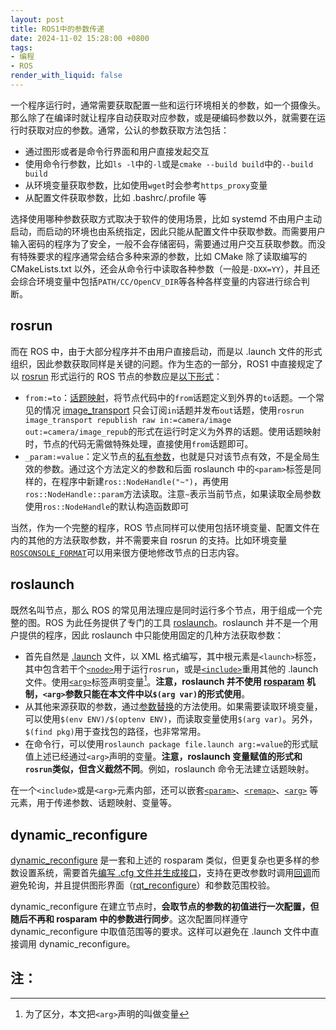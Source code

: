 ```yaml
---
layout: post
title: ROS1中的参数传递
date: 2024-11-02 15:28:00 +0800
tags: 
- 编程
- ROS
render_with_liquid: false
---
```


一个程序运行时，通常需要获取配置一些和运行环境相关的参数，如一个摄像头。那么除了在编译时就让程序自动获取对应参数，或是硬编码参数以外，就需要在运行时获取对应的参数。通常，公认的参数获取方法包括：

- 通过图形或者是命令行界面和用户直接发起交互
- 使用命令行参数，比如`ls -l`中的`-l`或是`cmake --build build`中的`--build build`
- 从环境变量获取参数，比如使用`wget`时会参考`https_proxy`变量
- 从配置文件获取参数，比如 .bashrc/.profile 等

选择使用哪种参数获取方式取决于软件的使用场景，比如 systemd 不由用户主动启动，而启动的环境也由系统指定，因此只能从配置文件中获取参数。而需要用户输入密码的程序为了安全，一般不会存储密码，需要通过用户交互获取参数。而没有特殊要求的程序通常会结合多种来源的参数，比如 CMake 除了读取编写的 CMakeLists.txt 以外，还会从命令行中读取各种参数（一般是`-DXX=YY`），并且还会综合环境变量中包括`PATH/CC/OpenCV_DIR`等各种各样变量的内容进行综合判断。

## rosrun

而在 ROS 中，由于大部分程序并不由用户直接启动，而是以 .launch 文件的形式组织，因此参数获取同样是关键的问题。作为生态的一部分，ROS1 中直接规定了以 [rosrun](http://wiki.ros.org/rosbash#rosrun) 形式运行的 ROS 节点的参数应是[以下形式](https://wiki.ros.org/Remapping%20Arguments)：

- `from:=to`：[话题映射](https://wiki.ros.org/Remapping%20Arguments#Remapping_Arguments)，将节点代码中的`from`话题定义到外界的`to`话题。一个常见的情况 [image_transport](https://wiki.ros.org/image_transport) 只会订阅`in`话题并发布`out`话题，使用`rosrun image_transport republish raw in:=camera/image out:=camera/image_repub`的形式在运行时定义为外界的话题。使用话题映射时，节点的代码无需做特殊处理，直接使用`from`话题即可。
- `_param:=value`：定义节点的[私有参数](https://wiki.ros.org/Parameter%20Server#Private_Parameters)，也就是只对该节点有效，不是全局生效的参数。通过这个方法定义的参数和后面 roslaunch 中的`<param>`标签是同样的，在程序中新建`ros::NodeHandle("~")`，再使用`ros::NodeHandle::param`方法读取。注意`~`表示当前节点，如果读取全局参数使用`ros::NodeHandle`的默认构造函数即可

当然，作为一个完整的程序，ROS 节点同样可以使用包括环境变量、配置文件在内的其他的方法获取参数，并不需要来自 rosrun 的支持。比如环境变量[`ROSCONSOLE_FORMAT`](https://wiki.ros.org/ROS/EnvironmentVariables#Console_Output_Formatting)可以用来很方便地修改节点的日志内容。

## roslaunch

既然名叫节点，那么 ROS 的常见用法理应是同时运行多个节点，用于组成一个完整的图。ROS 为此任务提供了专门的工具 [roslaunch](http://wiki.ros.org/roslaunch)。roslaunch 并不是一个用户提供的程序，因此 roslaunch 中只能使用固定的几种方法获取参数：

- 首先自然是 [.launch](http://wiki.ros.org/roslaunch/XML) 文件，以 XML 格式编写，其中根元素是`<launch>`标签，其中包含若干个[`<node>`](http://wiki.ros.org/roslaunch/XML/node)用于运行`rosrun`，或是[`<include>`](http://wiki.ros.org/roslaunch/XML/include)重用其他的 .launch 文件。使用[`<arg>`](http://wiki.ros.org/roslaunch/XML/arg)标签声明变量[^1]。**注意，roslaunch 并不使用 [rosparam](http://wiki.ros.org/rosparam) 机制，`<arg>`参数只能在本文件中以`$(arg var)`的形式使用**。
- 从其他来源获取的参数，通过[参数替换](http://wiki.ros.org/roslaunch/XML#substitution_args)的方法使用。如果需要读取环境变量，可以使用`$(env ENV)/$(optenv ENV)`，而读取变量使用`$(arg var)`。另外，`$(find pkg)`用于查找包的路径，也非常常用。
- 在命令行，可以使用`roslaunch package file.launch arg:=value`的形式赋值上述已经通过`<arg>`声明的变量。**注意，roslaunch 变量赋值的形式和`rosrun`类似，但含义截然不同**。例如，roslaunch 命令无法建立话题映射。

在一个`<include>`或是`<arg>`元素内部，还可以嵌套[`<param>`](http://wiki.ros.org/roslaunch/XML/param)、[`<remap>`](http://wiki.ros.org/roslaunch/XML/remap)、[`<arg>`](http://wiki.ros.org/roslaunch/XML/arg) 等元素，用于传递参数、话题映射、变量等。

## dynamic_reconfigure

[dynamic_reconfigure](http://wiki.ros.org/dynamic_reconfigure) 是一套和上述的 rosparam 类似，但更复杂也更多样的参数设置系统，需要首先[编写 .cfg 文件并生成接口](http://wiki.ros.org/dynamic_reconfigure/Tutorials/HowToWriteYourFirstCfgFile)，支持在更改参数时调用[回调](http://wiki.ros.org/dynamic_reconfigure/Tutorials/SettingUpDynamicReconfigureForANode%28cpp%29)而避免轮询，并且提供图形界面（[rqt_reconfigure](http://wiki.ros.org/rqt_reconfigure)）和参数范围校验。

dynamic_reconfigure 在建立节点时，**会取节点的参数的初值进行一次配置，但随后不再和 rosparam 中的参数进行同步**。这次配置同样遵守 dynamic_reconfigure 中取值范围等的要求。这样可以避免在 .launch 文件中直接调用 dynamic_reconfigure。

## 注：

[^1]: 为了区分，本文把`<arg>`声明的叫做变量